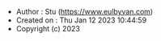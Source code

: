  * Author : Stu (https://www.eulbyvan.com)
 * Created on : Thu Jan 12 2023 10:44:59
 * Copyright (c) 2023